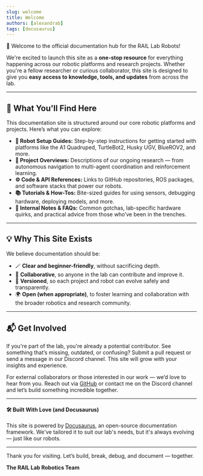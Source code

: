 ```yaml
---
slug: welcome
title: Welcome
authors: [alexandrab]
tags: [docusaurus]
---
```


🚀 Welcome to the official documentation hub for the RAIL Lab Robots!

We're excited to launch this site as a **one-stop resource** for everything happening across our robotic platforms and research projects. Whether you're a fellow researcher or curious collaborator, this site is designed to give you **easy access to knowledge, tools, and updates** from across the lab.

---

<!-- truncate -->

## 🤖 What You'll Find Here

This documentation site is structured around our core robotic platforms and projects. Here’s what you can explore:

- **📂 Robot Setup Guides:** Step-by-step instructions for getting started with platforms like the A1 Quadruped, TurtleBot2, Husky UGV, BlueROV2, and more.
- **🧠 Project Overviews:** Descriptions of our ongoing research — from autonomous navigation to multi-agent coordination and reinforcement learning.
- **⚙️ Code & API References:** Links to GitHub repositories, ROS packages, and software stacks that power our robots.
- **📚 Tutorials & How-Tos:** Bite-sized guides for using sensors, debugging hardware, deploying models, and more.
- **📝 Internal Notes & FAQs:** Common gotchas, lab-specific hardware quirks, and practical advice from those who’ve been in the trenches.

---

## 💡 Why This Site Exists

We believe documentation should be:

- 🪄 **Clear and beginner-friendly**, without sacrificing depth.
- 🤝 **Collaborative**, so anyone in the lab can contribute and improve it.
- 🔄 **Versioned**, so each project and robot can evolve safely and transparently.
- 🌍 **Open (when appropriate)**, to foster learning and collaboration with the broader robotics and research community.

---

## 📬 Get Involved

If you're part of the lab, you're already a potential contributor. See something that’s missing, outdated, or confusing? Submit a pull request or send a message in our Discord channel. This site will grow with your insights and experience.

For external collaborators or those interested in our work — we’d love to hear from you. Reach out via [GitHub](https://github.com/raillab) or contact me on the Discord channel and let’s build something incredible together.

---

#### 🛠 Built With Love (and Docusaurus)

This site is powered by [Docusaurus](https://docusaurus.io/), an open-source documentation framework. We've tailored it to suit our lab's needs, but it's always evolving — just like our robots.

---

Thank you for visiting. Let’s build, break, debug, and document — together.

**The RAIL Lab Robotics Team**